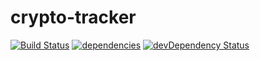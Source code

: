 # crypto-tracker
[![Build Status](https://travis-ci.org/MiwaTritt/crypto-tracker.svg?branch=master)](https://travis-ci.org/MiwaTritt/crypto-tracker)
[![dependencies](https://david-dm.org/MiwaTritt/crypto-tracker.svg)](https://david-dm.org/davezuko/react-redux-starter-kit)
[![devDependency Status](https://david-dm.org/MiwaTritt/crypto-tracker/dev-status.svg)](https://david-dm.org/davezuko/react-redux-starter-kit#info=devDependencies)
